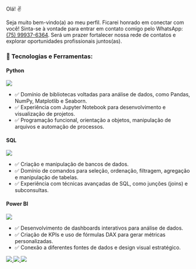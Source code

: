 <p>Olá! ✌️</p>

<p>Seja muito bem-vindo(a) ao meu perfil. Ficarei honrado em conectar com você! Sinta-se à vontade para entrar em contato comigo pelo WhatsApp: 
    <a href="https://wa.me/5575999376364" target="_blank">(75) 99937-6364</a>. Será um prazer fortalecer nossa rede de contatos e explorar oportunidades profissionais juntos(as).
</p>

<h3>🚀 Tecnologias e Ferramentas:</h3>

<h4>Python</h4>
<img src="https://img.shields.io/badge/-Python-%233776AB?style=for-the-badge&logo=python&logoColor=white">
<ul>
    <li>✅ Domínio de bibliotecas voltadas para análise de dados, como Pandas, NumPy, Matplotlib e Seaborn.</li>
    <li>✅ Experiência com Jupyter Notebook para desenvolvimento e visualização de projetos.</li>
    <li>✅ Programação funcional, orientação a objetos, manipulação de arquivos e automação de processos.</li>
</ul>

<h4>SQL</h4>
<img src="https://img.shields.io/badge/-SQL-%234477A1?style=for-the-badge&logo=postgresql&logoColor=white">
<ul>
    <li>✅ Criação e manipulação de bancos de dados.</li>
    <li>✅ Domínio de comandos para seleção, ordenação, filtragem, agregação e manipulação de tabelas.</li>
    <li>✅ Experiência com técnicas avançadas de SQL, como junções (joins) e subconsultas.</li>
</ul>

<h4>Power BI</h4>
<img src="https://img.shields.io/badge/-Power%20BI-%23F2C811?style=for-the-badge&logo=powerbi&logoColor=black">
<ul>
    <li>✅ Desenvolvimento de dashboards interativos para análise de dados.</li>
    <li>✅ Criação de KPIs e uso de fórmulas DAX para gerar métricas personalizadas.</li>
    <li>✅ Conexão a diferentes fontes de dados e design visual estratégico.</li>
</ul>

<div> 
  <a href="https://www.instagram.com/jailson_carvalhos/" target="_blank">
    <img src="https://img.shields.io/badge/-Instagram-%23E4405F?style=for-the-badge&logo=instagram&logoColor=white" target="_blank">
  </a>
  <a href="mailto:decarvalhos1989@gmail.com">
    <img src="https://img.shields.io/badge/-Gmail-%23333?style=for-the-badge&logo=gmail&logoColor=white" target="_blank">
  </a>
  <a href="https://www.linkedin.com/in/jailson-carvalhos/" target="_blank">
    <img src="https://img.shields.io/badge/-LinkedIn-%230077B5?style=for-the-badge&logo=linkedin&logoColor=white" target="_blank">
  </a> 
</div>
